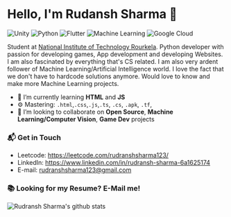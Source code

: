 # Hello, I'm Rudansh Sharma 👋

![Unity](https://img.shields.io/badge/Unity-modest-blueviolet?style=for-the-badge&logo=appveyor)
![Python](https://img.shields.io/badge/Python-Intermediate-success?style=for-the-badge&logo=appveyor)
![Flutter](https://img.shields.io/badge/Flutter-Intermediate-blue?style=for-the-badge&logo=appveyor)
![Machine Learning](https://img.shields.io/badge/Machine%20Learning-Intermediate-lightgrey?style=for-the-badge&logo=appveyor)
![Google Cloud](https://img.shields.io/badge/Google%20Cloud-Intermediate-informational?style=for-the-badge&logo=appveyor)

Student at [National Institute of Technology Rourkela](https://www.nitrkl.ac.in/). Python developer with passion for developing games, App development and developing Websites. I am also fascinated by everything that's CS related. I am also very ardent follower of Machine Learning/Artificial Intelligence world. I love the fact that we don't have to hardcode solutions anymore. Would love to know and make more Machine Learning projects. 

- 🌱 I’m currently learning **HTML** and **JS**
- ⚙️ Mastering: `.html`,`.css`,`.js`,`.ts`, `.cs`, `.apk`, `.tf`, 
- 👯 I’m looking to collaborate on **Open Source**, **Machine Learning/Computer Vision**,  **Game Dev** projects
### 📬 Get in Touch

- Leetcode: https://leetcode.com/rudranshsharma123/
- LinkedIn: https://www.linkedin.com/in/rudransh-sharma-6a1625174
- E-mail: rudranshsharma123@gmail.com

### 📚 Looking for my Resume? E-Mail me!

![Rudransh Sharma's github stats](https://github-readme-stats.vercel.app/api?username=rudranshsharma123&show_icons=true&hide_border=true&theme=synthwave)

